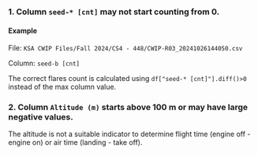 ### 1. Column `seed-* [cnt]` may not start counting from 0.

#### Example
File: `KSA CWIP Files/Fall 2024/CS4 - 448/CWIP-R03_20241026144050.csv`

Column: `seed-b [cnt]` 

The correct flares count is calculated using `df["seed-* [cnt]"].diff()>0` 
instead of the max column value.


### 2. Column `Altitude (m)` starts above 100 m or may have large negative values.

The altitude is not a suitable indicator to determine 
flight time (engine off - engine on) or 
air time (landing - take off).